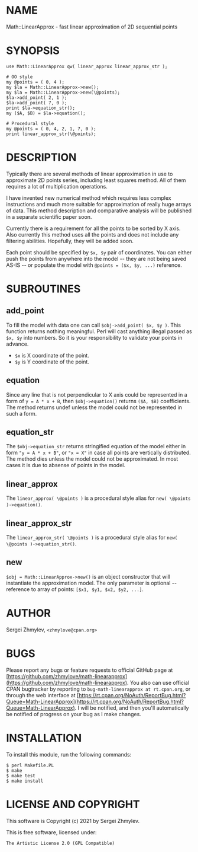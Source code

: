 # NAME

Math::LinearApprox - fast linear approximation of 2D sequential points

# SYNOPSIS

```
use Math::LinearApprox qw( linear_approx linear_approx_str );

# OO style
my @points = ( 0, 4 );
my $la = Math::LinearApprox->new();
my $la = Math::LinearApprox->new(\@points);
$la->add_point( 2, 1 );
$la->add_point( 7, 0 );
print $la->equation_str();
my ($A, $B) = $la->equation();

# Procedural style
my @points = ( 0, 4, 2, 1, 7, 0 );
print linear_approx_str(\@points);
```

# DESCRIPTION

Typically there are several methods of linear approximation in use to
approximate 2D points series, including least squares method.
All of them requires a lot of multiplication operations.

I have invented new numerical method which requires less complex instructions
and much more suitable for approximation of really huge arrays of data.
This method description and comparative analysis will be published in a
separate scientific paper soon.

Currently there is a requirement for all the points to be sorted by X axis.
Also currently this method uses all the points and does not include any
filtering abilities.  Hopefully, they will be added soon.

Each point should be specified by `$x, $y` pair of coordinates.
You can either push the points from anywhere into the model -- they are not
being saved AS-IS -- or populate the model with `@points = ($x, $y, ...)`
reference.

# SUBROUTINES

## add\_point

To fill the model with data one can call `$obj->add_point( $x, $y )`.
This function returns nothing meaningful.
Perl will cast anything illegal passed as `$x, $y` into numbers.
So it is your responsibility to validate your points in advance.

- `$x` is X coordinate of the point.
- `$y` is Y coordinate of the point.

## equation

Since any line that is not perpendicular to X axis could be represented 
in a form of `y = A * x + B`, then `$obj->equation()` returns
`($A, $B)` coefficients.  The method returns undef unless the model could
not be represented in such a form.

## equation\_str

The `$obj->equation_str` returns stringified equation of the model either
in form `"y = A * x + B"`, or `"x = X"` in case all points are vertically
distributed.  The method dies unless the model could not be approximated.
In most cases it is due to absense of points in the model.

## linear\_approx

The `linear_approx( \@points )` is a procedural style alias for
`new( \@points )->equation()`.

## linear\_approx\_str

The `linear_approx_str( \@points )` is a procedural style alias for
`new( \@points )->equation_str()`.

## new

`$obj = Math::LinearApprox->new()` is an object constructor
that will instantiate the approximation model.  The only parameter is 
optional -- reference to array of points: `[$x1, $y1, $x2, $y2, ...]`.

# AUTHOR

Sergei Zhmylev, `<zhmylove@cpan.org>`

# BUGS

Please report any bugs or feature requests to official GitHub page at
[https://github.com/zhmylove/math-linearapprox](https://github.com/zhmylove/math-linearapprox).
You also can use official CPAN bugtracker by reporting to
`bug-math-linearapprox at rt.cpan.org`, or through the web interface at
[https://rt.cpan.org/NoAuth/ReportBug.html?Queue=Math-LinearApprox](https://rt.cpan.org/NoAuth/ReportBug.html?Queue=Math-LinearApprox).
I will be notified, and then you'll automatically be notified of progress
on your bug as I make changes.

# INSTALLATION

To install this module, run the following commands:

```
$ perl Makefile.PL
$ make
$ make test
$ make install
```

# LICENSE AND COPYRIGHT

This software is Copyright (c) 2021 by Sergei Zhmylev.

This is free software, licensed under:

    The Artistic License 2.0 (GPL Compatible)

